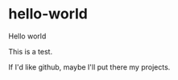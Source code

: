 # hello-world

Hello world

This is a test.

If I'd like github, maybe I'll put there my projects.

